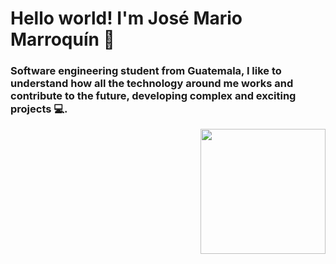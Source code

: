 <h1 align="left">Hello world! I'm José Mario Marroquín 👾</h1>
<h3 align="left">Software engineering student from Guatemala,
    I like to understand how all the technology around me works 
    and contribute to the future, developing complex and exciting projects 💻. </h3>
<img align="right" src="https://media.giphy.com/media/AO5qaphTxRnyw/giphy.gif" width="200" />

<!--
**JoseMarold/JoseMarold** is a ✨ _special_ ✨ repository because its `README.md` (this file) appears on your GitHub profile.

Here are some ideas to get you started:

- 🔭 I’m currently working on ...
- 🌱 I’m currently learning ...
- 👯 I’m looking to collaborate on ...
- 🤔 I’m looking for help with ...
- 💬 Ask me about ...
- 📫 How to reach me: ...
- 😄 Pronouns: ...
- ⚡ Fun fact: ...
-->
